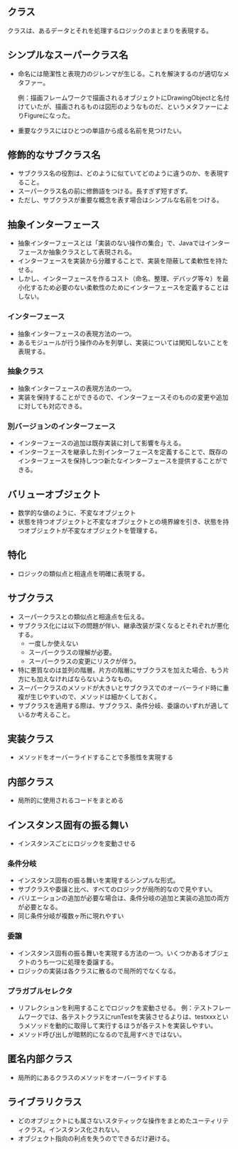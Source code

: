 ## クラス
クラスは、あるデータとそれを処理するロジックのまとまりを表現する。

## シンプルなスーパークラス名
* 命名には簡潔性と表現力のジレンマが生じる。これを解決するのが適切なメタファー。

    例：描画フレームワークで描画されるオブジェクトにDrawingObjectと名付けていたが、描画されるものは図形のようなものだ、というメタファーによりFigureになった。

* 重要なクラスにはひとつの単語から成る名前を見つけたい。

## 修飾的なサブクラス名
* サブクラス名の役割は、どのように似ていてどのように違うのか、を表現すること。
* スーパークラス名の前に修飾語をつける。長すぎず短すぎず。
* ただし、サブクラスが重要な概念を表す場合はシンプルな名前をつける。

## 抽象インターフェース
* 抽象インターフェースとは「実装のない操作の集合」で、Javaではインターフェースか抽象クラスとして表現される。
* インターフェースを実装から分離することで、実装を隠蔽して柔軟性を持たせる。
* しかし、インターフェースを作るコスト（命名、整理、デバッグ等々）を最小化するため必要のない柔軟性のためにインターフェースを定義することはしない。

### インターフェース
* 抽象インターフェースの表現方法の一つ。
* あるモジュールが行う操作のみを列挙し、実装については関知しないことを表現する。

### 抽象クラス
* 抽象インターフェースの表現方法の一つ。
* 実装を保持することができるので、インターフェースそのものの変更や追加に対しても対応できる。

### 別バージョンのインターフェース
* インターフェースの追加は既存実装に対して影響を与える。
* インターフェースを継承した別インターフェースを定義することで、既存のインターフェースを保持しつつ新たなインターフェースを提供することができる。

## バリューオブジェクト
* 数学的な値のように、不変なオブジェクト
* 状態を持つオブジェクトと不変なオブジェクトとの境界線を引き、状態を持つオブジェクトが不変なオブジェクトを管理する。

## 特化
* ロジックの類似点と相違点を明確に表現する。

## サブクラス
* スーパークラスとの類似点と相違点を伝える。
* サブクラス化には以下の問題が伴い、継承改装が深くなるとそれぞれが悪化する。
     - 一度しか使えない
     - スーパークラスの理解が必要。
     - スーパークラスの変更にリスクが伴う。
* 特に悪質なのは並列の階層。片方の階層にサブクラスを加えた場合、もう片方にも加えなければならないようなもの。
* スーパークラスのメソッドが大きいとサブクラスでのオーバーライド時に重複が生じやすいので、メソッドは細かくしておく。
* サブクラスを適用する際は、サブクラス、条件分岐、委譲のいずれが適しているか考えること。

## 実装クラス
* メソッドをオーバーライドすることで多態性を実現する

## 内部クラス
* 局所的に使用されるコードをまとめる

## インスタンス固有の振る舞い
* インスタンスごとにロジックを変動させる

### 条件分岐
* インスタンス固有の振る舞いを実現するシンプルな形式。
* サブクラスや委譲と比べ、すべてのロジックが局所的なので見やすい。
* バリエーションの追加が必要な場合は、条件分岐の追加と実装の追加の両方が必要となる。
* 同じ条件分岐が複数ヶ所に現れやすい

### 委譲
* インスタンス固有の振る舞いを実現する方法の一つ。いくつかあるオブジェクトのうち一つに処理を委譲する。
* ロジックの実装は各クラスに散るので局所的でなくなる。

### プラガブルセレクタ
* リフレクションを利用することでロジックを変動させる。
例：テストフレームワークでは、各テストクラスにrunTestを実装させるよりは、testxxxというメソッドを動的に取得して実行するほうが各テストを実装しやすい。
* メソッド呼び出しが暗黙的になるので乱用すべきではない。

## 匿名内部クラス
* 局所的にあるクラスのメソッドをオーバーライドする

## ライブラリクラス
* どのオブジェクトにも属さないスタティックな操作をまとめたユーティリティクラス。インスタンス化されない。
* オブジェクト指向の利点を失うのでできるだけ避ける。
